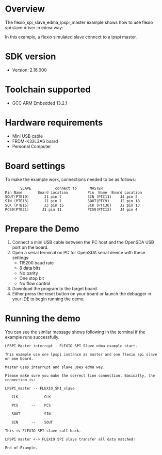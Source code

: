 Overview
========
The flexio_spi_slave_edma_lpspi_master example shows how to use flexio spi slave driver in edma way:

In this example, a flexio simulated slave connect to a lpspi master.



SDK version
===========
- Version: 2.16.000

Toolchain supported
===================
- GCC ARM Embedded  13.2.1

Hardware requirements
=====================
- Mini USB cable
- FRDM-K32L3A6 board
- Personal Computer

Board settings
==============
To make the example work, connections needed to be as follows:
~~~~~~~~~~~~~~~~~~~~~~~~~~~~~~~~~~~~~~~~~~~~~~~~~~~~~~
       SLAVE           connect to      MASTER
Pin Name       Board Location         Pin  Name  Board Location
SOUT(PTE19)       J1 pin 7            SIN (PTC11)    J4 pin 2
SIN (PTE13)       J1 pin 1            SOUT(PTC9)     J2 pin 18
SCK (PTB15)       J3 pin 15           SCK (PTC30)    J2 pin 13
PCS0(PTE21)      J1 pin 11            PCS0(PTC12)    J4 pin 4
~~~~~~~~~~~~~~~~~~~~~~~~~~~~~~~~~~~~~~~~~~~~~~~~~~~~~~

Prepare the Demo
================
1. Connect a mini USB cable between the PC host and the OpenSDA USB port on the board.
2. Open a serial terminal on PC for OpenSDA serial device with these settings:
    - 115200 baud rate
    - 8 data bits
    - No parity
    - One stop bit
    - No flow control
3. Download the program to the target board.
4. Either press the reset button on your board or launch the debugger in your IDE to begin running
   the demo.

Running the demo
================
You can see the similar message shows following in the terminal if the example runs successfully.

~~~~~~~~~~~~~~~~~~~~~~~~~~~~
LPSPI Master interrupt - FLEXIO SPI Slave edma example start.

This example use one lpspi instance as master and one flexio spi slave on one board.

Master uses interrupt and slave uses edma way.

Please make sure you make the correct line connection. Basically, the connection is:

LPSPI_master -- FLEXIO_SPI_slave

   CLK      --    CLK

   PCS      --    PCS

   SOUT     --    SIN

   SIN      --    SOUT

This is FLEXIO SPI slave call back.

LPSPI master <-> FLEXIO SPI slave transfer all data matched!

End of Example.
~~~~~~~~~~~~~~~~~~~~~~~~~~~~
